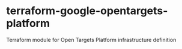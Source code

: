 # terraform-google-opentargets-platform
Terraform module for Open Targets Platform infrastructure definition

